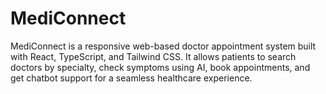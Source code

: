 # MediConnect
MediConnect is a responsive web-based doctor appointment system built with React, TypeScript, and Tailwind CSS. It allows patients to search doctors by specialty, check symptoms using AI, book appointments, and get chatbot support for a seamless healthcare experience.
